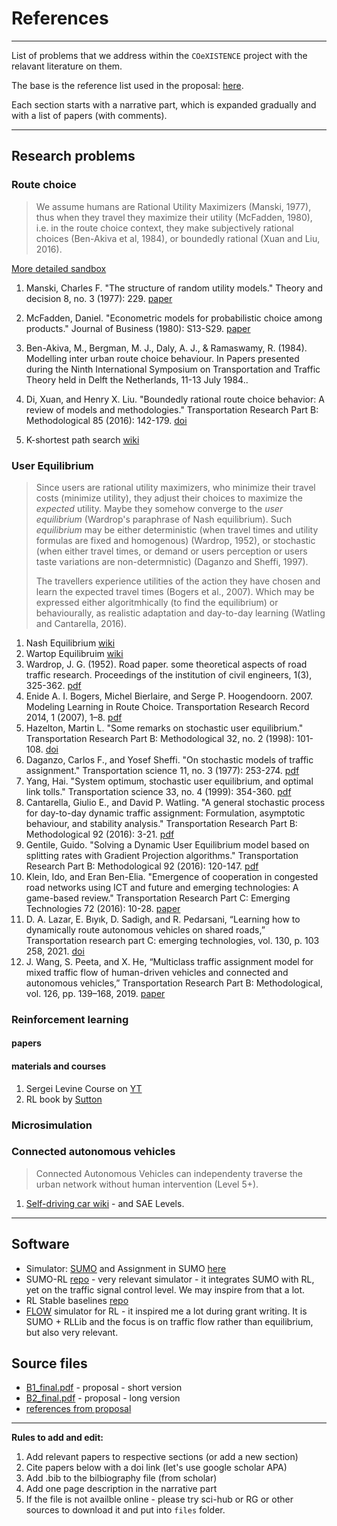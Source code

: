 # References
----

List of problems that we address within the `COeXISTENCE` project with the relavant literature on them.

The base is the reference list used in the proposal:  [here](files/full_references_from_proposal.pdf).

Each section starts with a narrative part, which is expanded gradually and with a list of papers (with comments).


---

## Research problems

### Route choice

> We assume humans are Rational Utility Maximizers (Manski, 1977), thus when they travel they maximize their utility (McFadden, 1980), i.e. in the route choice context, they make subjectively rational choices (Ben-Akiva et al, 1984), or boundedly rational (Xuan and Liu, 2016).

[More detailed sandbox](route_choice.md)

1. Manski, Charles F. "The structure of random utility models." Theory and decision 8, no. 3 (1977): 229. [paper](https://idp.springer.com/authorize/casa?redirect_uri=https://link.springer.com/content/pdf/10.1007/BF00133443.pdf&casa_token=iIIBTGiW6sAAAAAA:sU5jZAzd8vLB_uG505C2iH65Am9JCAPJ1Y2Rn8dfzS0h3dCYqb_yfY3-MnmSwyKZzm9jxt_42cw-4dJG)

2. McFadden, Daniel. "Econometric models for probabilistic choice among products." Journal of Business (1980): S13-S29. [paper](https://www.jstor.org/stable/pdf/2352205.pdf?casa_token=tPP6IUW9sSQAAAAA:jPNwc-QOSdozwWo4sBcIAp64w0pCDS2W3VsnE5vDnPBZ1BgRl8lax6O-38aK5FFdR33GW8DTme6tr14mPXrSGVDQeki_jauTStWAyiCKVDJRWYr6XCw)
3. Ben-Akiva, M., Bergman, M. J., Daly, A. J., & Ramaswamy, R. (1984). Modelling inter urban route choice behaviour. In Papers presented during the Ninth International Symposium on Transportation and Traffic Theory held in Delft the Netherlands, 11-13 July 1984..
4. Di, Xuan, and Henry X. Liu. "Boundedly rational route choice behavior: A review of models and methodologies." Transportation Research Part B: Methodological 85 (2016): 142-179. [doi](https://doi.org/10.1016/j.trb.2016.01.002)
5. K-shortest path search [wiki](https://en.wikipedia.org/wiki/K_shortest_path_routing#:~:text=The%20k%20shortest%20path%20routing,the%20loopless%20k%20shortest%20paths)
   

###  User Equilibrium

> Since users are rational utility maximizers, who minimize their travel costs (minimize utility), they adjust their choices to maximize the _expected_ utility.
> Maybe they somehow converge to the _user equilibrium_ (Wardrop's paraphrase of Nash equilibrium).
> Such _equilibrium_ may be either deterministic (when travel times and utility formulas are fixed and homogenous) (Wardrop, 1952), or stochastic (when either travel times, or demand or users perception or users taste variations are non-determnistic) (Daganzo and Sheffi, 1997).
>
> The travellers experience utilities of the action they have chosen and learn the expected travel times (Bogers et al., 2007).
> Which may be expressed either algoritmhically (to find the equilibrium) or behaviourally, as realistic adaptation and day-to-day learning (Watling and Cantarella, 2016).

1. Nash Equilibrium [wiki](https://en.wikipedia.org/wiki/Nash_equilibrium)
5. Wartop Equilibruim [wiki](https://en.wikipedia.org/wiki/John_Glen_Wardrop)
6. Wardrop, J. G. (1952). Road paper. some theoretical aspects of road traffic research. Proceedings of the institution of civil engineers, 1(3), 325-362. [pdf](https://doi.org/10.1680/ipeds.1952.11259)
7. Enide A. I. Bogers, Michel Bierlaire, and Serge P. Hoogendoorn. 2007. Modeling Learning in Route Choice. Transportation Research Record 2014, 1 (2007), 1–8. [pdf](https://doi.org/doi:10.3141/2014-01)
8. Hazelton, Martin L. "Some remarks on stochastic user equilibrium." Transportation Research Part B: Methodological 32, no. 2 (1998): 101-108. [doi](https://doi.org/10.1016/S0191-2615(97)00015-5)
9. Daganzo, Carlos F., and Yosef Sheffi. "On stochastic models of traffic assignment." Transportation science 11, no. 3 (1977): 253-274. [pdf](https://pubsonline.informs.org/doi/epdf/10.1287/trsc.11.3.253)
10. Yang, Hai. "System optimum, stochastic user equilibrium, and optimal link tolls." Transportation science 33, no. 4 (1999): 354-360. [pdf](https://pubsonline.informs.org/doi/epdf/10.1287/trsc.33.4.354)
11. Cantarella, Giulio E., and David P. Watling. "A general stochastic process for day-to-day dynamic traffic assignment: Formulation, asymptotic behaviour, and stability analysis." Transportation Research Part B: Methodological 92 (2016): 3-21. [pdf](https://eprints.whiterose.ac.uk/99558/1/Cantarella%20%26%20Watling%20Part%20B%202016.pdf)
12. Gentile, Guido. "Solving a Dynamic User Equilibrium model based on splitting rates with Gradient Projection algorithms." Transportation Research Part B: Methodological 92 (2016): 120-147. [pdf](https://iris.uniroma1.it/bitstream/11573/899213/1/Gentile_preprint_Dynamic-user_2016.pdf)
13. Klein, Ido, and Eran Ben-Elia. "Emergence of cooperation in congested road networks using ICT and future and emerging technologies: A game-based review." Transportation Research Part C: Emerging Technologies 72 (2016): 10-28. [paper](https://www.sciencedirect.com/science/article/pii/S0968090X16301620?casa_token=XWbhB5f7O6QAAAAA:f5o19RDcbLXSNVQ96-nv60fgMnaRcWIA2-Vfg95r6L6LuoZDGinNsouxH_mOIQHTpa42pr9TqQ)
2. D. A. Lazar, E. Bıyık, D. Sadigh, and R. Pedarsani, “Learning how to dynamically route autonomous vehicles on shared roads,” Transportation research part C: emerging technologies, vol. 130, p. 103 258, 2021. [doi](https://doi.org/10.1016/j.trc.2021.103258)
3. J. Wang, S. Peeta, and X. He, “Multiclass traffic assignment model for mixed traffic flow of human-driven vehicles  and connected and autonomous vehicles,” Transportation Research Part B: Methodological, vol. 126, pp. 139–168,  2019. [paper](https://sites.gatech.edu/peeta/files/2021/01/2019-Wang-Peeta-He-TR-B.pdf)
   




### Reinforcement learning

#### papers

#### materials and courses

1. Sergei Levine Course on [YT](https://www.youtube.com/watch?v=JHrlF10v2Og&list=PL_iWQOsE6TfXxKgI1GgyV1B_Xa0DxE5eH)
2. RL book by [Sutton]( https://www.google.pl/books/edition/Reinforcement_Learning_second_edition/sWV0DwAAQBAJ?hl=pl&gbpv=1&dq=sutton+barto&printsec=frontcover)

### Microsimulation 

### Connected autonomous vehicles

> Connected Autonomous Vehicles can independenty traverse the urban network without human intervention (Level 5+).

1. [Self-driving car wiki](https://en.wikipedia.org/wiki/Self-driving_car) - and SAE Levels.


---

## Software

* Simulator: [SUMO](https://eclipse.dev/sumo/) and Assignment in SUMO [here](https://sumo.dlr.de/docs/Demand/Dynamic_User_Assignment.html)
* SUMO-RL [repo](https://github.com/LucasAlegre/sumo-rl) - very relevant simulator - it integrates SUMO with RL, yet on the traffic signal control level. We may inspire from that a lot.
* RL Stable baselines [repo](https://stable-baselines.readthedocs.io/en/master/)
* [FLOW](https://flow-project.github.io/) simulator for RL - it inspired me a lot during grant writing. It is SUMO + RLLib and the focus is on traffic flow rather than equilibrium, but also very relevant.
  


## Source files

* [B1_final.pdf](files/B1_final.pdf) - proposal - short version
* [B2_final.pdf](files/B2_final.pdf) - proposal - long version
* [references from proposal](files/full_references_from_proposal.pdf)

----- 
**Rules to add and edit:**

1. Add relevant papers to respective sections (or add a new section)
2. Cite papers below with a doi link (let's use google scholar APA)
3. Add .bib to the bilbiography file (from scholar)
4. Add one page description in the narrative part
5. If the file is not availble online - please try sci-hub or RG or other sources to download it and put into `files` folder.
